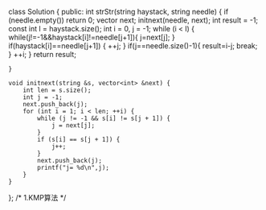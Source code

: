 class Solution {
public:
    int strStr(string haystack, string needle) {
        if (needle.empty()) return 0;
        vector<int> next;
        initnext(needle, next);
        int result = -1;
        const int l = haystack.size();
        int i = 0, j = -1;
        while (i < l) {
            while(j!=-1&&haystack[i]!=needle[j+1]){
                j=next[j];
            }
            if(haystack[i]==needle[j+1]) {
                ++j;
            }
            if(j==needle.size()-1){
                result=i-j;
                break;
            }
            ++i;
        }
        return result;

    }

    void initnext(string &s, vector<int> &next) {
        int len = s.size();
        int j = -1;
        next.push_back(j);
        for (int i = 1; i < len; ++i) {
            while (j != -1 && s[i] != s[j + 1]) {
                j = next[j];
            }
            if (s[i] == s[j + 1]) {
                j++;
            }
            next.push_back(j);
            printf("j= %d\n",j);
        }
    }
};
/*
1.KMP算法
*/
